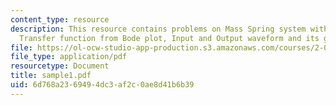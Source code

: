 ```yaml
---
content_type: resource
description: This resource contains problems on Mass Spring system with no damper,
  Transfer function from Bode plot, Input and Output waveform and its graph.
file: https://ol-ocw-studio-app-production.s3.amazonaws.com/courses/2-003-modeling-dynamics-and-control-i-spring-2005/6d768a2369494dc3af2c0ae8d41b6b39_sample1.pdf
file_type: application/pdf
resourcetype: Document
title: sample1.pdf
uid: 6d768a23-6949-4dc3-af2c-0ae8d41b6b39
---
```

